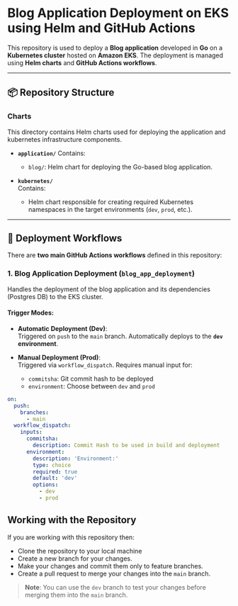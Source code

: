 # Blog Application Deployment on EKS using Helm and GitHub Actions

This repository is used to deploy a **Blog application** developed in **Go** on a **Kubernetes cluster** hosted on **Amazon EKS**. The deployment is managed using **Helm charts** and **GitHub Actions workflows**.

---

## 📦 Repository Structure

### Charts
This directory contains Helm charts used for deploying the application and kubernetes infrastructure components.

- **`application/`**
  Contains:
  - `blog/`: Helm chart for deploying the Go-based blog application.

- **`kubernetes/`**  
  Contains:
  - Helm chart responsible for creating required Kubernetes namespaces in the target environments (`dev`, `prod`, etc.).

---

## 🚀 Deployment Workflows

There are **two main GitHub Actions workflows** defined in this repository:

### 1. **Blog Application Deployment (`blog_app_deployment`)**

Handles the deployment of the blog application and its dependencies (Postgres DB) to the EKS cluster.

#### Trigger Modes:
- **Automatic Deployment (Dev)**:  
  Triggered on `push` to the `main` branch. Automatically deploys to the **`dev` environment**.
  
- **Manual Deployment (Prod)**:  
  Triggered via `workflow_dispatch`. Requires manual input for:
  - `commitsha`: Git commit hash to be deployed
  - `environment`: Choose between `dev` and `prod`

```yaml
on:
  push:
    branches:
      - main
  workflow_dispatch:
    inputs:
      commitsha:
        description: Commit Hash to be used in build and deployment
      environment:
        description: 'Environment:'
        type: choice
        required: true
        default: 'dev'
        options:
          - dev
          - prod
```

## Working with the Repository

If you are working with this repository then:

- Clone the repository to your local machine
- Create a new branch for your changes.
- Make your changes and commit them only to feature branches.
- Create a pull request to merge your changes into the `main` branch.

> **Note**: You can use the `dev` branch to test your changes before merging them into the `main` branch.
